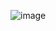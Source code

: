 ![image](https://user-images.githubusercontent.com/104919871/197416288-0532711b-3886-4efd-8b8d-6d6d1d0923d6.png)
